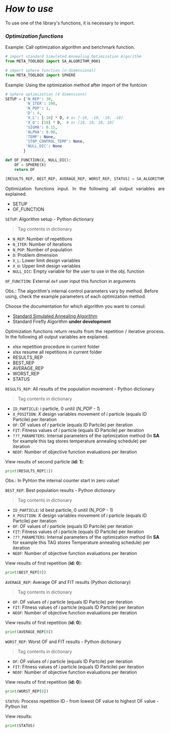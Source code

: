 <h1><i>How to use</i></h1>

<p align="justify">To use one of the library's functions, it is necessary to import.</p>

<h3><i>Optimization functions</i></h3>

Example: Call optimization algorithm and benchmark function.
```python
# import standard Simulated Annealing Optimization Algorithm
from META_TOOLBOX import SA_ALGORITHM_0001

# import sphere function (n-dimensional)
from META_TOOLBOX import SPHERE
```

Example: Using the optimization method after import of the funtcion
```python
# Sphere optimization (4 dimensions)
SETUP = {'N_REP': 30,
         'N_ITER': 100,
         'N_POP': 1,
         'D': 4,
         'X_L': [-10] * D, # or [-10, -10, -10, -10]
         'X_U': [10] * D,  # or [10, 10, 10, 10]
         'SIGMA': 0.15,
         'ALPHA': 0.98,
         'TEMP': None,
         'STOP_CONTROL_TEMP': None,
         'NULL_DIC': None
        }

def OF_FUNCTION(X, NULL_DIC):
    OF = SPHERE(X)
    return OF

[RESULTS_REP, BEST_REP, AVERAGE_REP, WORST_REP, STATUS] = SA_ALGORITHM_0001(OF_FUNCTION, SETUP)
```

<p align="justify"> Optimization functions input. In the following all output variables are explained.</p>

- SETUP   
- OF_FUNCTION  

```SETUP```: Algorithm setup - Python dictionary 
> Tag contents in dictionary  
- ```N_REP```: Number of repetitions    
- ```N_ITER```: Number of iterations  
- ```N_POP```: Number of population   
- ```D```: Problem dimension   
- ```X_L```: Lower limit design variables  
- ```X_U```: Upper limit design variables  
- ```NULL_DIC```: Empty variable for the user to use in the obj. function 

```OF_FUNCTION```: External ```def``` user input this function in arguments 


Obs.: The algorithm's internal control parameters vary by method. Before using, check the example parameters of each optimization method. 

Choose the documentation for which algorithm you want to consul:
- [Standard Simulated Annealing Algorithm](https://wmpjrufg.github.io/META_TOOLBOX/CAP_3-1.html)
- Standard Firefly Algorithm **under development**


<p align="justify"> Optimization functions return results from the repetition / iterative process. In the following all output variables are explained.</p>

- xlsx repetition procedure in current folder  
- xlsx resume all repetitions in current folder  
- RESULTS_REP  
- BEST_REP  
- AVERAGE_REP  
- WORST_REP  
- STATUS 
  
```RESULTS_REP```: All results of the population movement - Python dictionary 
> Tag contents in dictionary  
- ```ID_PARTICLE```: i particle, 0 unitil (*N_POP - 1*)   
- ```X_POSITION```: *X* design variables movement of *i* particle (equals ID Partcile) per iteration  
- ```OF```: OF values of *i* particle (equals ID Partcile) per iteration 
- ```FIT```: Fitness values of *i* particle (equals ID Partcile) per iteration  
- ```???_PARAMETERS```: Internal parameters of the optimization method (In **SA** for example this tag stores temperature annealing schedule) per iteration  
- ```NEOF```: Number of objective function evaluations per iteration 

View results of second particle (**id: 1**):   
```python
print(RESULTS_REP[1])
```
Obs.: In Pyhton the internal counter start in zero value!   
  
```BEST_REP```: Best population results - Python dictionary 
> Tag contents in dictionary  
- ```ID_PARTICLE```: id best particle, 0 unitil (N_POP - 1)   
- ```X_POSITION```: *X* design variables movement of *i* particle (equals ID Partcile) per iteration
- ```OF```: OF values of *i* particle (equals ID Partcile) per iteration  
- ```FIT```: Fitness values of *i* particle (equals ID Partcile) per iteration  
- ```???_PARAMETERS```: Internal parameters of the optimization method (In **SA** for example this TAG stores Temperature annealing schedule) per iteration  
- ```NEOF```: Number of objective function evaluations per iteration  

View results of first repetition (**id: 0**):   
```python
print(BEST_REP[0])
```

```AVERAGE_REP```: Average OF and FIT results (Python dictionary) 
> Tag contents in dictionary  
- ```OF```: OF values of *i* particle (equals ID Partcile) per iteration  
- ```FIT```: Fitness values of *i* particle (equals ID Partcile) per iteration  
- ```NEOF```: Number of objective function evaluations per iteration  

View results of first repetition (**id: 0**):    
```python
print(AVERAGE_REP[0])
```

```WORST_REP```: Worst OF and FIT results - Python dictionary
> Tag contents in dictionary  
- ```OF```: OF values of *i* particle (equals ID Partcile) per iteration  
- ```FIT```: Fitness values of *i* particle (equals ID Partcile) per iteration  
- ```NEOF```: Number of objective function evaluations per iteration  

View results of first repetition (**id: 0**):    
```python
print(WORST_REP[0])
```

```STATUS```: Process repetition ID - from lowest OF value to highest OF value - Python list

View results:    
```python
print(STATUS)
```


